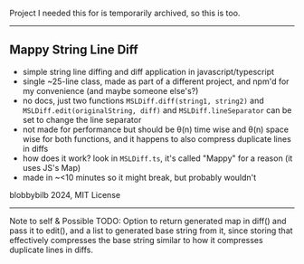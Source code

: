 Project I needed this for is temporarily archived, so this is too.

---

## Mappy String Line Diff

- simple string line diffing and diff application in javascript/typescript
- single ~25-line class, made as part of a different project, and npm'd for my convenience (and maybe someone else's?)
- no docs, just two functions `MSLDiff.diff(string1, string2)` and `MSLDiff.edit(originalString, diff)` and `MSLDiff.lineSeparator` can be set to change the line separator
- not made for performance but should be θ(n) time wise and θ(n) space wise for both functions, and it happens to also compress duplicate lines in diffs
- how does it work? look in `MSLDiff.ts`, it's called "Mappy" for a reason (it uses JS's Map)
- made in ~<10 minutes so it might break, but probably wouldn't

blobbybilb 2024, MIT License

---

Note to self & Possible TODO: Option to return generated map in diff() and pass it to edit(), and a list to generated base string from it, since storing that effectively compresses the base string similar to how it compresses duplicate lines in diffs.

